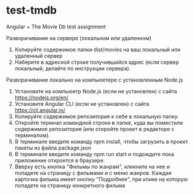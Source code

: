 
# test-tmdb
Angular + The Movie Db test assignment

Разворачивание на сервере (локальном или удаленном)
1. Копируйте содержимое папки dist/movies на ваш локальный или удаленный сервер
2. Наберите в адресной строке получившийся адрес (если сервер локальный, делайте по инструкции сервера).

Разворачивание локально на компьюетере с установленным Node.js
1. Установите на компьюетр Node.js (если не установлен) с сайта https://nodejs.org/en/
2. Установите Angular CLI (если не установлен) с сайта https://cli.angular.io/
3. Копируйте содержимое репозитория к себе в локальную папку.
4. Откройте термнал командной строки в папке, куда вы поместили содержимое репозитория (или откройте проект в редакторе с терминалом).
5. В терминале введите команду npm install, чтобы загрузить в проект пакеты из файла package.json
6. В терминале введите команду npm run start и подождите пока приложение откроется в браузере.
7. Вверху есть кнопка "Фильмы по жанрам", кликните на нее и попадете на страницу с фильмами и с меню жанров. Каждая карточка фильма имеет кнопку "Подробнее", при клике на которую попадете на страницу конкретного фильма

